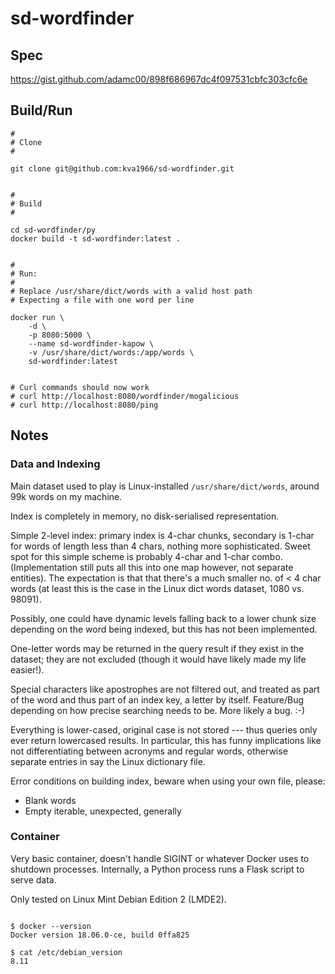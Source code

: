 # sd-wordfinder

## Spec

<https://gist.github.com/adamc00/898f686967dc4f097531cbfc303cfc6e>


## Build/Run

```
#
# Clone
#

git clone git@github.com:kva1966/sd-wordfinder.git


#
# Build
#

cd sd-wordfinder/py
docker build -t sd-wordfinder:latest .


#
# Run:
# 
# Replace /usr/share/dict/words with a valid host path
# Expecting a file with one word per line

docker run \
    -d \
    -p 8080:5000 \
    --name sd-wordfinder-kapow \
    -v /usr/share/dict/words:/app/words \
    sd-wordfinder:latest


# Curl commands should now work
# curl http://localhost:8080/wordfinder/mogalicious
# curl http://localhost:8080/ping

```


## Notes

### Data and Indexing

Main dataset used to play is Linux-installed `/usr/share/dict/words`, around
99k words on my machine.

Index is completely in memory, no disk-serialised representation.

Simple 2-level index: primary index is 4-char chunks, secondary is 1-char for
words of length less than 4 chars, nothing more sophisticated. Sweet spot for
this simple scheme is probably 4-char and 1-char combo. (Implementation still
puts all this into one map however, not separate entities). The expectation is
that that there's a much smaller no. of < 4 char words (at least this is the 
case in the Linux dict words dataset, 1080 vs. 98091). 

Possibly, one could have dynamic levels falling back to a lower chunk size 
depending on the word being indexed, but this has not been implemented.

One-letter words may be returned in the query result if they exist in the 
dataset; they are not excluded (though it would have likely made my life 
easier!).

Special characters like apostrophes are not filtered out, and treated as part
of the word and thus part of an index key, a letter by itself. Feature/Bug 
depending on how precise searching needs to be. More likely a bug. :-)

Everything is lower-cased, original case is not stored --- thus queries only 
ever return lowercased results. In particular, this has funny implications 
like not differentiating between acronyms and regular words, otherwise 
separate entries in say the Linux dictionary file.

Error conditions on building index, beware when using your own file, please:

* Blank words
* Empty iterable, unexpected, generally


### Container

Very basic container, doesn't handle SIGINT or whatever Docker uses to shutdown
processes. Internally, a Python process runs a Flask script to serve data.

Only tested on Linux Mint Debian Edition 2 (LMDE2).


```

$ docker --version
Docker version 18.06.0-ce, build 0ffa825

$ cat /etc/debian_version 
8.11

```